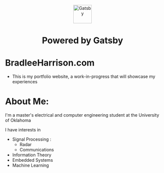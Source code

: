 <p align="center">
  <a href="https://www.gatsbyjs.com">
    <img alt="Gatsby" src="https://www.gatsbyjs.com/Gatsby-Monogram.svg" width="60" />
  </a>
</p>
<h1 align="center">
  Powered by Gatsby
</h1>

# BradleeHarrison.com
* This is my portfolio website, a work-in-progress that will showcase my experiences



# About Me:
I'm a master's electrical and computer engineering student at the University of Oklahoma  

I have interests in
* Signal Processing :
  * Radar
  * Communications
* Information Theory
* Embedded Systems
* Machine Learning
